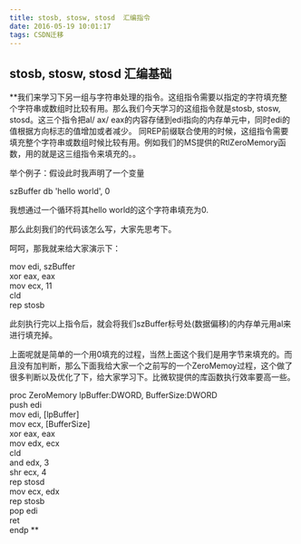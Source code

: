 ```yaml
---
title: stosb, stosw, stosd  汇编指令
date: 2016-05-19 10:01:17
tags: CSDN迁移
---
```

   ## stosb, stosw, stosd 汇编基础

 **我们来学习下另一组与字符串处理的指令。这组指令需要以指定的字符填充整个字符串或数组时比较有用。那么我们今天学习的这组指令就是stosb, stosw, stosd。这三个指令把al/ ax/ eax的内容存储到edi指向的内存单元中，同时edi的值根据方向标志的值增加或者减少。 同REP前缀联合使用的时候，这组指令需要填充整个字符串或数组时候比较有用。例如我们的MS提供的RtlZeroMemory函数，用的就是这三组指令来填充的。。  
  
  
 举个例子：假设此时我声明了一个变量   
  
 szBuffer db 'hello world', 0   
  
 我想通过一个循环将其hello world的这个字符串填充为0.   
  
 那么此刻我们的代码该怎么写，大家先思考下。   
  
  
 呵呵，那我就来给大家演示下：   
  
 mov edi, szBuffer   
 xor eax, eax   
 mov ecx, 11   
 cld   
 rep stosb   
  
 此刻执行完以上指令后，就会将我们szBuffer标号处(数据偏移)的内存单元用al来进行填充掉。   
  
 上面呢就是简单的一个用0填充的过程，当然上面这个我们是用字节来填充的。而且没有加判断，那么下面我给大家一个之前写的一个ZeroMemoy过程，这个做了很多判断以及优化了下，给大家学习下。比微软提供的库函数执行效率要高一些。  
  
 proc ZeroMemory lpBuffer:DWORD, BufferSize:DWORD   
 push edi   
 mov edi, [lpBuffer]   
 mov ecx, [BufferSize]   
 xor eax, eax   
 mov edx, ecx   
 cld   
 and edx, 3   
 shr ecx, 4   
 rep stosd   
 mov ecx, edx   
 rep stosb   
 pop edi   
 ret   
 endp **  


   
   
 
